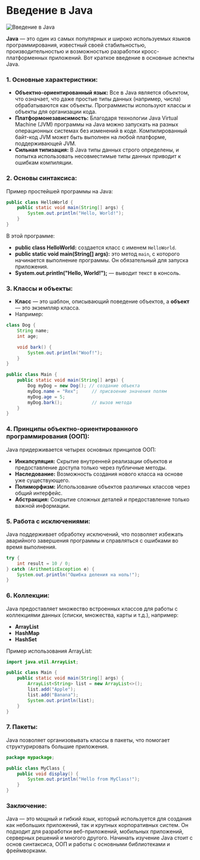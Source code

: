 # Введение в Java

![Введение в Java](https://youtu.be/MaeJLU6k3_c?si=Vj2OCyUS9pszGNeG)

**Java** — это один из самых популярных и широко используемых языков программирования, известный своей стабильностью, производительностью и возможностью разработки кросс-платформенных приложений. Вот краткое введение в основные аспекты Java.

### 1. **Основные характеристики:**
- **Объектно-ориентированный язык:** Все в Java является объектом, что означает, что даже простые типы данных (например, числа) обрабатываются как объекты. Программисты используют классы и объекты для организации кода.
- **Платформонезависимость:** Благодаря технологии Java Virtual Machine (JVM) программы на Java можно запускать на разных операционных системах без изменений в коде. Компилированный байт-код JVM может быть выполнен на любой платформе, поддерживающей JVM.
- **Сильная типизация:** В Java типы данных строго определены, и попытка использовать несовместимые типы данных приводит к ошибкам компиляции.

### 2. **Основы синтаксиса:**
Пример простейшей программы на Java:

```java
public class HelloWorld {
    public static void main(String[] args) {
        System.out.println("Hello, World!");
    }
}
```

В этой программе:
- **public class HelloWorld:** создается класс с именем `HelloWorld`.
- **public static void main(String[] args):** это метод `main`, с которого начинается выполнение программы. Он обязательный для запуска приложения.
- **System.out.println("Hello, World!");** — выводит текст в консоль.

### 3. **Классы и объекты:**
- **Класс** — это шаблон, описывающий поведение объектов, а **объект** — это экземпляр класса.
- Например:

```java
class Dog {
    String name;
    int age;

    void bark() {
        System.out.println("Woof!");
    }
}

public class Main {
    public static void main(String[] args) {
        Dog myDog = new Dog(); // создание объекта
        myDog.name = "Rex";     // присвоение значения полям
        myDog.age = 5;
        myDog.bark();           // вызов метода
    }
}
```

### 4. **Принципы объектно-ориентированного программирования (ООП):**
Java придерживается четырех основных принципов ООП:
- **Инкапсуляция:** Скрытие внутренней реализации объектов и предоставление доступа только через публичные методы.
- **Наследование:** Возможность создания нового класса на основе уже существующего.
- **Полиморфизм:** Использование объектов различных классов через общий интерфейс.
- **Абстракция:** Сокрытие сложных деталей и предоставление только важной информации.

### 5. **Работа с исключениями:**
Java поддерживает обработку исключений, что позволяет избежать аварийного завершения программы и справляться с ошибками во время выполнения.

```java
try {
    int result = 10 / 0;
} catch (ArithmeticException e) {
    System.out.println("Ошибка деления на ноль!");
}
```

### 6. **Коллекции:**
Java предоставляет множество встроенных классов для работы с коллекциями данных (списки, множества, карты и т.д.), например:
- **ArrayList**
- **HashMap**
- **HashSet**

Пример использования ArrayList:
```java
import java.util.ArrayList;

public class Main {
    public static void main(String[] args) {
        ArrayList<String> list = new ArrayList<>();
        list.add("Apple");
        list.add("Banana");
        System.out.println(list);
    }
}
```

### 7. **Пакеты:**
Java позволяет организовывать классы в пакеты, что помогает структурировать большие приложения.

```java
package mypackage;

public class MyClass {
    public void display() {
        System.out.println("Hello from MyClass!");
    }
}
```

### Заключение:
Java — это мощный и гибкий язык, который используется для создания как небольших приложений, так и крупных корпоративных систем. Он подходит для разработки веб-приложений, мобильных приложений, серверных решений и многого другого. Начинать изучение Java стоит с основ синтаксиса, ООП и работы с основными библиотеками и фреймворками.
